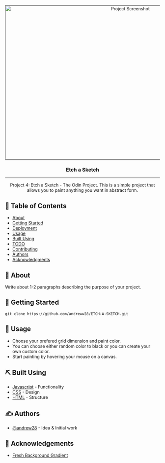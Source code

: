<p align="center">
  <a href="" rel="noopener">
 <img width=800px height=500px src="https://imgur.com/nMI2xzW" alt="Project Screenshot"></a>
</p>

<h3 align="center">Etch a Sketch</h3>

---

<p align="center"> Project 4: Etch a Sketch - The Odin Project. This is a simple project that allows you to paint anything you want in abstract form.
    <br> 
</p>

## 📝 Table of Contents
- [About](#about)
- [Getting Started](#getting_started)
- [Deployment](#deployment)
- [Usage](#usage)
- [Built Using](#built_using)
- [TODO](../TODO.md)
- [Contributing](../CONTRIBUTING.md)
- [Authors](#authors)
- [Acknowledgments](#acknowledgement)

## 🧐 About <a name = "about"></a>
Write about 1-2 paragraphs describing the purpose of your project.

## 🏁 Getting Started <a name = "getting_started"></a>
```
git clone https://github.com/andreww28/ETCH-A-SKETCH.git
```

## 🎈 Usage <a name="usage"></a>
- Choose your prefered grid dimension and paint color.
- You can choose either random color to black or you can create your own custom color.
- Start painting by hovering your mouse on a canvas.

## ⛏️ Built Using <a name = "built_using"></a>
- [Javascript](https://www.javascript.com/) - Functionality
- [CSS](https://expressjs.com/) - Design
- [HTML](https://vuejs.org/) - Structure

## ✍️ Authors <a name = "authors"></a>
- [@andrew28](https://github.com/andreww28) - Idea & Initial work

## 🎉 Acknowledgements <a name = "acknowledgement"></a>
- [Fresh Background Gradient](https://webgradients.com/)
